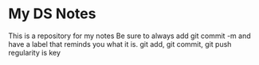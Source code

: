 # My DS Notes
This is a repository for my notes
Be sure to always add git commit -m and have a label that reminds you what it is.
git add, git commit, git push
regularity is key